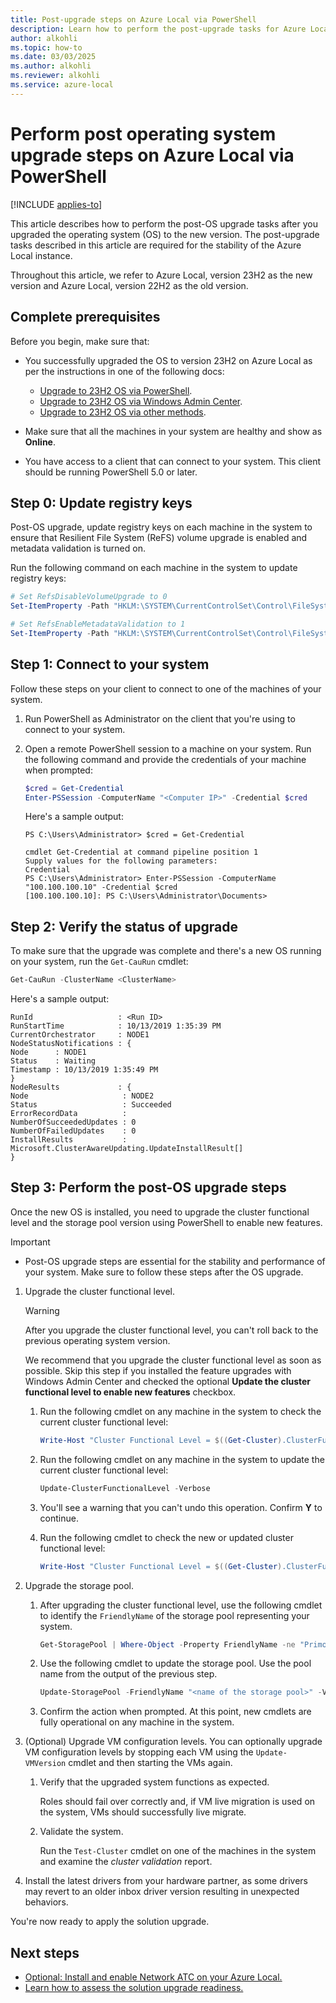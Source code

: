```yaml
---
title: Post-upgrade steps on Azure Local via PowerShell
description: Learn how to perform the post-upgrade tasks for Azure Local using PowerShell.
author: alkohli
ms.topic: how-to
ms.date: 03/03/2025
ms.author: alkohli
ms.reviewer: alkohli
ms.service: azure-local
---
```


# Perform post operating system upgrade steps on Azure Local via PowerShell

[!INCLUDE [applies-to](../includes/hci-applies-to-23h2-22h2.md)]

This article describes how to perform the post-OS upgrade tasks after you upgraded the operating system (OS) to the new version. The post-upgrade tasks described in this article are required for the stability of the Azure Local instance.

Throughout this article, we refer to Azure Local, version 23H2 as the new version and Azure Local, version 22H2 as the old version.


## Complete prerequisites

Before you begin, make sure that:

- You successfully upgraded the OS to version 23H2 on Azure Local as per the instructions in one of the following docs:

    - [Upgrade to 23H2 OS via PowerShell](./upgrade-22h2-to-23h2-powershell.md).
    - [Upgrade to 23H2 OS via Windows Admin Center](./upgrade-22h2-to-23h2-windows-admin-center.md).
    - [Upgrade to 23H2 OS via other methods](./upgrade-22h2-to-23h2-other-methods.md).
    
- Make sure that all the machines in your system are healthy and show as **Online**.
- You have access to a client that can connect to your system. This client should be running PowerShell 5.0 or later.

## Step 0: Update registry keys

Post-OS upgrade, update registry keys on each machine in the system to ensure that Resilient File System (ReFS) volume upgrade is enabled and metadata validation is turned on.

Run the following command on each machine in the system to update registry keys:

```powershell
# Set RefsDisableVolumeUpgrade to 0
Set-ItemProperty -Path "HKLM:\SYSTEM\CurrentControlSet\Control\FileSystem" -Name "RefsDisableVolumeUpgrade" -Value 0 -Type DWord -ErrorAction Stop

# Set RefsEnableMetadataValidation to 1
Set-ItemProperty -Path "HKLM:\SYSTEM\CurrentControlSet\Control\FileSystem" -Name "RefsEnableMetadataValidation" -Value 1 -Type DWord  -ErrorAction Stop
```

## Step 1: Connect to your system

Follow these steps on your client to connect to one of the machines of your system.

1. Run PowerShell as Administrator on the client that you're using to connect to your system.
2. Open a remote PowerShell session to a machine on your system. Run the following command and provide the credentials of your machine when prompted:

   ```powershell
   $cred = Get-Credential
   Enter-PSSession -ComputerName "<Computer IP>" -Credential $cred 
   ```
   
   Here's a sample output:

   ```Console
   PS C:\Users\Administrator> $cred = Get-Credential
   
   cmdlet Get-Credential at command pipeline position 1
   Supply values for the following parameters:
   Credential
   PS C:\Users\Administrator> Enter-PSSession -ComputerName "100.100.100.10" -Credential $cred 
   [100.100.100.10]: PS C:\Users\Administrator\Documents>
   ```

## Step 2: Verify the status of upgrade

To make sure that the upgrade was complete and there's a new OS running on your system, run the `Get-CauRun` cmdlet:

```PowerShell
Get-CauRun -ClusterName <ClusterName>
```

Here's a sample output: <!--ASK-->

```output
RunId                   : <Run ID> 
RunStartTime            : 10/13/2019 1:35:39 PM 
CurrentOrchestrator     : NODE1 
NodeStatusNotifications : { 
Node      : NODE1 
Status    : Waiting 
Timestamp : 10/13/2019 1:35:49 PM 
} 
NodeResults             : { 
Node                     : NODE2 
Status                   : Succeeded 
ErrorRecordData          : 
NumberOfSucceededUpdates : 0 
NumberOfFailedUpdates    : 0 
InstallResults           : Microsoft.ClusterAwareUpdating.UpdateInstallResult[] 
}
```

## Step 3: Perform the post-OS upgrade steps

Once the new OS is installed, you need to upgrade the cluster functional level and the storage pool version using PowerShell to enable new features.

> [!IMPORTANT]
> - Post-OS upgrade steps are essential for the stability and performance of your system. Make sure to follow these steps after the OS upgrade.

1. Upgrade the cluster functional level.

   > [!WARNING]
   > After you upgrade the cluster functional level, you can't roll back to the previous operating system version.

   We recommend that you upgrade the cluster functional level as soon as possible. Skip this step if you installed the feature upgrades with Windows Admin Center and checked the optional **Update the cluster functional level to enable new features** checkbox.

   1. Run the following cmdlet on any machine in the system to check the current cluster functional level:

      ```PowerShell
      Write-Host "Cluster Functional Level = $((Get-Cluster).ClusterFunctionalLevel)"
      ```

   1. Run the following cmdlet on any machine in the system to update the current cluster functional level:

      ```powershell
      Update-ClusterFunctionalLevel -Verbose   
      ```

   1. You'll see a warning that you can't undo this operation. Confirm **Y** to continue.

   1. Run the following cmdlet to check the new or updated cluster functional level:

      ```powershell
      Write-Host "Cluster Functional Level = $((Get-Cluster).ClusterFunctionalLevel)"
      ```

1. Upgrade the storage pool.

   1. After upgrading the cluster functional level, use the following cmdlet to identify the `FriendlyName` of the storage pool representing your system.

      ```PowerShell
      Get-StoragePool | Where-Object -Property FriendlyName -ne "Primordial"
      ```

   1. Use the following cmdlet to update the storage pool. Use the pool name from the output of the previous step.

      ```PowerShell
      Update-StoragePool -FriendlyName "<name of the storage pool>" -Verbose
      ```

   1. Confirm the action when prompted. At this point, new cmdlets are fully operational on any machine in the system.

1. (Optional) Upgrade VM configuration levels. You can optionally upgrade VM configuration levels by stopping each VM using the `Update-VMVersion` cmdlet and then starting the VMs again.

   1. Verify that the upgraded system functions as expected.

       Roles should fail over correctly and, if VM live migration is used on the system, VMs should successfully live migrate.

   1. Validate the system.

       Run the `Test-Cluster` cmdlet on one of the machines in the system and examine the *cluster validation* report.

1. Install the latest drivers from your hardware partner, as some drivers may revert to an older inbox driver version resulting in unexpected behaviors.  

You're now ready to apply the solution upgrade.

## Next steps

- [Optional: Install and enable Network ATC on your Azure Local.](./install-enable-network-atc.md)
- [Learn how to assess the solution upgrade readiness.](./validate-solution-upgrade-readiness.md)
